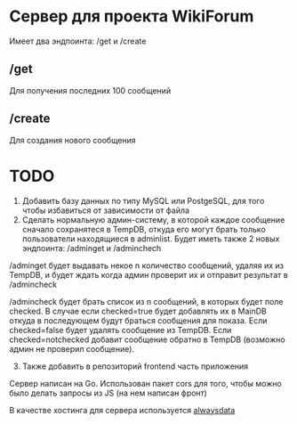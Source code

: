 # Сервер для проекта WikiForum


Имеет два эндпоинта: /get и /create

## /get
Для получения последних 100 сообщений

## /create
Для создания нового сообщения

# TODO

1. Добавить базу данных по типу MySQL или PostgeSQL, для того чтобы избавиться от зависимости от файла
2. Сделать нормальную админ-систему, в которой каждое сообщение сначало сохранятеся в TempDB, откуда его могут брать только пользователи находящиеся в adminlist. Будет иметь также 2 новых эндпоинта: /adminget и /adminchech
 
/adminget будет выдавать некое n количество сообщений, удаляя их из TempDB, и будет ждать когда админ проверит их и отправит результат в /admincheck

/admincheck будет брать список из n сообщений, в которых будет поле checked. В случае если checked=true будет добавлять их в MainDB откуда в последующем будут браться сообщения для показа. Если checked=false будет удалять сообщение из TempDB. Если checked=notchecked добавит сообщение обратно в TempDB (возможно админ не проверил сообщение).

3. Также добавить в репозиторий frontend часть приложения

Сервер написан на Go. Использован пакет cors для того, чтобы можно было делать запросы из JS (на нем написан фронт)

В качестве хостинга для сервера используется [alwaysdata](hhtps://alwaysdata.com/)
